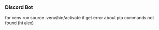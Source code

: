 ### Discord Bot
for venv run source .venv/bin/activate if get error about pip commands not found
(hi alex)